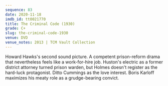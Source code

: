 ```yaml
---
sequence: 83
date: 2020-11-18
imdb_id: tt0021770
title: The Criminal Code (1930)
grade: C+
slug: the-criminal-code-1930
venue: DVD
venue_notes: 2013 | TCM Vault Collection
---
```


Howard Hawks's second sound picture. A competent prison-reform drama that nevertheless feels like a work-for-hire job. Huston's electric as a former district attorney turned prison warden, but Holmes doesn't register as the hard-luck protagonist. Ditto Cummings as the love interest. Boris Karloff maximizes his meaty role as a grudge-bearing convict.
